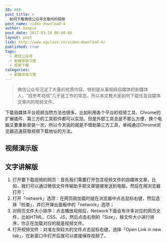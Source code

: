 ```yaml
---
ID: 468
post_title: >
  如何下载微信公众号文章内的视频
post_name: video-download-4
author: banpie
post_date: 2017-03-10 00:00:00
layout: post
link: http://www.xgclass.cn/video-download-4/
published: true
tags:
  - 微信公众号
  - 新媒体自习室
  - 视频下载
categories:
  - 新媒体自习室
---
```

> 微信公众号沉淀了大量的优质内容，特别是从事视频自媒体的新媒体人，“找参考视频”几乎是工作的常态，所以本文教大家如何下载任意自媒体文章内的视频文件。

下载自媒体平台视频当然方法也很多，比如利用各个平台的视频工具、Chrome的扩展插件、第三方的工具软件都可以实现。但是外部工具总是不那么方便，换个电脑又要重新安装一次，所以今天说的就是不借助第三方工具，单纯通过Chrome浏览器迅速获取视频下载地址的方法。

## 视频演示版

## 文字讲解版

1.  打开要下载视频的网页：首先我们需要打开包含视频文件的自媒体文章，比如，我们可以通过微信文件传输助手把文章链接发送到电脑，然后在用浏览器打开；
2.  打开「network」选项：在网页刚加载时就在浏览器中点击鼠标右键，然后选择「检查」，并打开弹出面板中的「network」选项；
3.  对网页文件大小排序：点击播放视频后，Network下面会有许多对应的网页文件，比如HTML、CSS、JS，然后点击右侧的「Size」，按文件大小进行排序，你正在加载对应的就是视频文件。
4.  打开视频文件：对准左侧较大的文件点击鼠标右键，选择「Open Link in new tab」，在新窗口中打开后就可以直接保存视频了。